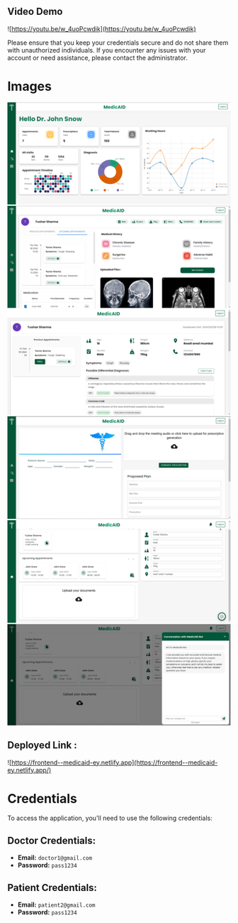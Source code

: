 ## Video Demo
![https://youtu.be/w_4uoPcwdik](https://youtu.be/w_4uoPcwdik)

Please ensure that you keep your credentials secure and do not share them with unauthorized individuals. If you encounter any issues with your account or need assistance, please contact the administrator.


# Images
![alt text](https://github.com/PrateekR16/MedicAID/blob/readme-imgs/images/image1.png)
![alt text](https://github.com/PrateekR16/MedicAID/blob/readme-imgs/images/image2.png)
![alt text](https://github.com/PrateekR16/MedicAID/blob/readme-imgs/images/image3.png)
![alt text](https://github.com/PrateekR16/MedicAID/blob/readme-imgs/images/image4.png)
![alt text](https://github.com/PrateekR16/MedicAID/blob/readme-imgs/images/image5.png)
![alt text](https://github.com/PrateekR16/MedicAID/blob/readme-imgs/images/image6.png)


## Deployed  Link : 
![https://frontend--medicaid-ey.netlify.app](https://frontend--medicaid-ey.netlify.app/)

# Credentials

To access the application, you'll need to use the following credentials:

## Doctor Credentials:
- **Email:** `doctor1@gmail.com`
- **Password:** `pass1234`

## Patient Credentials:
- **Email:** `patient2@gmail.com`
- **Password:** `pass1234`

